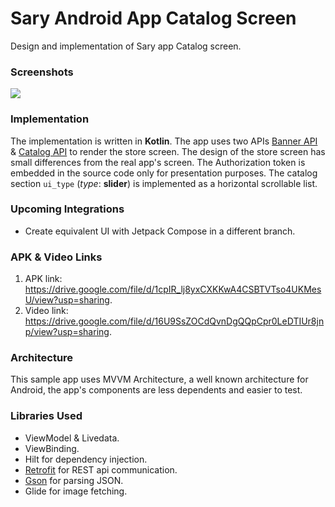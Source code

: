 # Sary Android App Catalog Screen
Design and implementation of Sary app Catalog screen.

### Screenshots
<img src="screenshots/store.gif" />

### Implementation
The implementation is written in __Kotlin__. The app uses two APIs [Banner API](https://staging.sary.co/api/v2.5.1/baskets/76097/banners) & [Catalog API](https://staging.sary.co/api/v2.5.1/baskets/76097/catalog/) to render the store screen. The design of the store screen has small differences from the real app's screen. The Authorization token is embedded in the source code only for presentation purposes. The catalog section `ui_type` (*type*: __slider__) is implemented as a horizontal scrollable list.

### Upcoming Integrations
* Create equivalent UI with Jetpack Compose in a different branch.

### APK & Video Links
1. APK link: <https://drive.google.com/file/d/1cpIR_lj8yxCXKKwA4CSBTVTso4UKMesU/view?usp=sharing>.
2. Video link: <https://drive.google.com/file/d/16U9SsZOCdQvnDgQQpCpr0LeDTIUr8jnp/view?usp=sharing>.

### Architecture
This sample app uses MVVM Architecture, a well known architecture for Android, the app's components are less dependents and easier to test.

### Libraries Used
* ViewModel & Livedata.
* ViewBinding.
* Hilt for dependency injection.
* [Retrofit][retrofit] for REST api communication.
* [Gson][gson] for parsing JSON.
* Glide for image fetching.

[retrofit]: http://square.github.io/retrofit
[gson]: https://github.com/google/gson